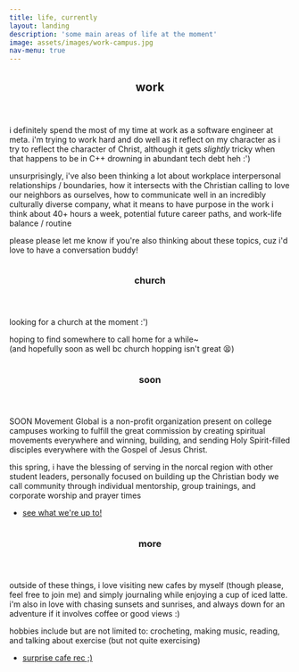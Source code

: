 ```yaml
---
title: life, currently
layout: landing
description: 'some main areas of life at the moment'
image: assets/images/work-campus.jpg
nav-menu: true
---
```


<!-- Main -->
<div id="main">

<!-- One -->
<section id="one">
  <div class="inner">
    <header class="major">
      <h2>work</h2>
    </header>
    <p>i definitely spend the most of my time at work as a software engineer at meta.
    i'm trying to work hard and do well as it reflect on my character as i try to
    reflect the character of Christ, although it gets <em>slightly</em> tricky when
    that happens to be in C++ drowning in abundant tech debt heh :') </p>
    <p>unsurprisingly, i've also been thinking a lot about workplace interpersonal
    relationships / boundaries, how it intersects with the Christian calling to love
    our neighbors as ourselves, how to communicate well in an incredibly culturally
    diverse company, what it means to have purpose in the work i think about 40+
    hours a week, potential future career paths, and work-life balance / routine</p>
    <p>please please let me know if you're also thinking about these topics, cuz i'd
    love to have a conversation buddy!</p>
  </div>
</section>

<!-- Two -->
<section id="two" class="spotlights">
  <section>
    <a href="generic.html" class="image">
      <img src="{% link assets/images/pic07.jpg %}" alt="" data-position="center center" />
    </a>
    <div class="content">
      <div class="inner">
        <header class="major">
          <h3>church</h3>
        </header>
        <p>looking for a church at the moment :')</p>
        <p>hoping to find somewhere to call home for a while~<br>
        (and hopefully soon as well bc church hopping isn't great 😫)</p>
        <ul class="actions">
          <!-- <li><a href="generic.html" class="button">hehe button</a></li> -->
        </ul>
      </div>
    </div>
  </section>
  <section>
    <a href="generic.html" class="image">
      <img src="{% link assets/images/soon.jpg %}" alt="" data-position="top center" />
    </a>
    <div class="content">
      <div class="inner">
        <header class="major">
          <h3>soon</h3>
        </header>
        <p>SOON Movement Global is a non-profit organization present on college campuses
        working to fulfill the great commission by creating spiritual movements
        everywhere and winning, building, and sending Holy Spirit-filled disciples
        everywhere with the Gospel of Jesus Christ.</p>
        <p>this spring, i have the blessing of serving in the norcal region with other
        student leaders, personally focused on building up the Christian body we call
        community through individual mentorship, group trainings, and corporate worship
        and prayer times</p>
        <ul class="actions"><li>
          <a href="https://www.instagram.com/norcalsoon/" class="button">see what we're up to!</a>
        </li></ul>
      </div>
    </div>
  </section>
  <section>
    <a href="generic.html" class="image">
      <img src="{% link assets/images/lhs-sunset.jpg %}" alt="" data-position="25% 25%" />
    </a>
    <div class="content">
      <div class="inner">
        <header class="major">
          <h3>more</h3>
        </header>
        <p>outside of these things, i love visiting new cafes by myself (though please,
        feel free to join me) and simply journaling while enjoying a cup of iced latte.
        i'm also in love with chasing sunsets and sunrises, and always down for an
        adventure if it involves coffee or good views :)</p>
        <p>hobbies include but are not limited to: crocheting, making music, reading,
        and talking about exercise (but not quite exercising)</p>
        <ul class="actions"><li>
          <a href="https://maps.app.goo.gl/FVJFirSvpGH7tBCY6" class="button">surprise cafe rec ;)</a>
        </li></ul>
      </div>
    </div>
  </section>
</section>

<!-- Three
<section id="three">
  <div class="inner">
    <header class="major">
      <h2>second major section</h2>
    </header>
    <p>no photo for this one</p>
    <ul class="actions">
      <li><a href="generic.html" class="button next">yes button</a></li>
    </ul>
  </div>
</section> -->

</div>
